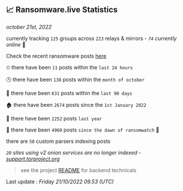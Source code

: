 
## 📈 Ransomware.live Statistics
_october 21st, 2022_

currently tracking `125` groups across `223` relays & mirrors - _`74` currently online_ 📡

Check the recent ransomware posts [here](https://www.ransomware.live/#/recentposts)


⏲ there have been `11` posts within the `last 24 hours`

🕓 there have been `138` posts within the `month of october`

📅 there have been `631` posts within the `last 90 days`

🏚 there have been `2674` posts since the `1st January 2022`

🚀 there have been `2252` posts `last year`

🦕 there have been `4960` posts `since the dawn of ransomwatch` 🐣

there are `58` custom parsers indexing posts

_`20` sites using v2 onion services are no longer indexed - [support.torproject.org](https://support.torproject.org/onionservices/v2-deprecation/)_

> see the project [README](https://github.com/jmousqueton/ransomwatch#readme) for backend technicals



Last update : _Friday 21/10/2022 09.53 (UTC)_

